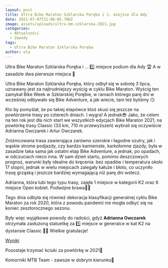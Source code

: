 ```yaml
---
layout: post
title: Ultra Bike Maraton Szklarska Poręba i 1. miejsce dla Ady
date: 2021-07-07T21:06:05.706Z
image: assets/uploads/ultra-bm-szklarska-2021.jpg
categories:
  - Aktualności
  - Zawody
tags:
  - Ultra Bike Maraton Szklarska Poręba
author: ola
---
```

Ultra Bike Maraton Szklarska Poręba  i ... 1️⃣ miejsce podium dla Ady 🏆  A w zasadzie dwa pierwsze miejsca 🤩 

Ultra Bike Maraton Szklarska Poręba, który odbył się w sobotę 3 lipca, uznawany jest za najtrudniejszy wyścig w cyklu Bike Maraton. Wyścig ten zamykał Bike Week w Szklarskiej Porębie, w ramach którego parę dni w wcześniej odbywało się Bike Adventure, a jak wiecie, tam też byliśmy 😏 
<!--more-->

Kto by pomyślał, że po takiej etapówce ktoś skusi się jeszcze na powtórzenie trasy po czterech dniach. I wygra! A jednak😎
Jako, że celem na ten rok jest dla nich start we wszystkich edycjach Bike Maraton 2021, na powtórkę trasy Classic (33 km, 710 m przewyższeń) wybrali się oczywiście Adrianna Owczarek i Artur Owczarek. 

Zróżnicowana trasa zawierająca zarówno szerokie i łagodne szutry, jak i wąskie strome podjazdy, czy bardzo kamieniste, karkołomne zjazdy, była w zasadzie taka sama jak ostatni etap Bike Adventure, a jednak, po opadach, w odczuciach nieco inna. W sam dzień startu, pomimo deszczowych prognoz, warunki były idealne do kręcenia: bez opadów i temperatura około 17 stopni, jednak w wielu miejscach zalegały kałuże i błoto, co uczyniło trasę grząską i jeszcze bardziej wymagającą niż parę dni wstecz. 

Adrianna, która lubi tego typu trasy, zajęła 1 miejsce w kategorii K2 oraz 6 miejsce Open kobiet. Podwójne brawa👏👏

Tego dnia odbyła się również dekoracja klasyfikacji generalnej cyklu Bike Maraton za rok 2020, która z powodu pandemii nie mogła odbyć się na koniec zeszłorocznego sezonu.

Były więc wyjątkowe powody do radości, gdyż **Adrianna Owczarek** otrzymała zasłużoną statuetkę za 1️⃣ miejsce w generalce w kat K2 na dystansie Classic 🎉🎊 Wielkie gratulacje!

[Wyniki](https://bikemaraton.com.pl/szklarska-poreba/wyniki/)

Pozostaje trzymać kciuki za powtórkę w 2021💪

Komorniki MTB Team - zawsze w dobrym kierunku🙂 